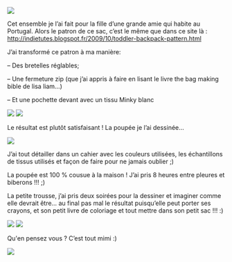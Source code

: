 ![](capture-d_c3a9cran-2014-11-02-c3a0-21-34-42.jpg)

Cet ensemble je l’ai fait pour la fille d’une grande amie qui habite au Portugal. Alors le patron de ce sac, c’est le même que dans ce site là : http://indietutes.blogspot.fr/2009/10/toddler-backpack-pattern.html

J’ai transformé ce patron à ma manière:

– Des bretelles réglables;

– Une fermeture zip (que j’ai appris à faire en lisant le livre the bag making bible de lisa liam…)

– Et une pochette devant avec un tissu Minky blanc

![](dsc05327.jpg)
![](dsc05328.jpg)

Le résultat est plutôt satisfaisant ! La poupée je l’ai dessinée…

![](capture-d_c3a9cran-2014-11-02-c3a0-21-28-55.jpg)

J’ai tout détailler dans un cahier avec les couleurs utilisées, les échantillons de tissus utilisés et façon de faire pour ne jamais oublier ;)

La poupée est 100 % cousue à la maison ! J’ai pris 8 heures entre pleures et biberons !!! ;)

La petite trousse, j’ai pris deux soirées pour la dessiner et imaginer comme elle devrait être… au final pas mal le résultat puisqu’elle peut porter ses crayons, et son petit livre de coloriage et tout mettre dans son petit sac !!! :)

![](dsc05319.jpg)
![](dsc05320.jpg)

Qu'en pensez vous ? C’est tout mimi :)

![](image5.jpg)
